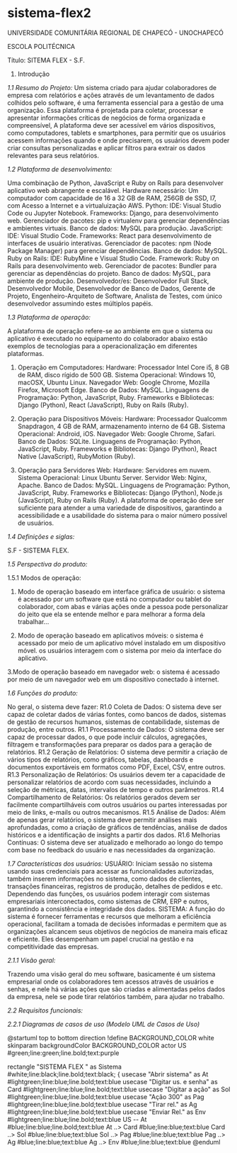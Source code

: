 # sistema-flex2
UNIVERSIDADE COMUNITÁRIA
REGIONAL DE CHAPECÓ - UNOCHAPECÓ

ESCOLA POLITÉCNICA

Título: SITEMA FLEX - S.F.

1. Introdução

*1.1 Resumo do Projeto:*
   Um sistema criado para ajudar colaboradores de empresa com relatórios e ações através de um levantamento de dados colhidos pelo software, é uma ferramenta essencial para a gestão de uma organização. Essa plataforma é projetada para coletar, processar e apresentar informações críticas de negócios de forma organizada e compreensível, A plataforma deve ser acessível em vários dispositivos, como computadores, tablets e smartphones, para permitir que os usuários acessem informações quando e onde precisarem, os usuários devem poder criar consultas personalizadas e aplicar filtros para extrair os dados relevantes para seus relatórios.


*1.2 Plataforma de desenvolvimento:*

Uma combinação de Python, JavaScript e Ruby on Rails para desenvolver aplicativo web
abrangente e escalável.
Hardware necessário: Um computador com capacidade de 16 a 32 GB de RAM, 256GB de SSD, I7,
com Acesso a Internet e a virtualuização AWS.
Python:
IDE: Visual Studio Code ou Jupyter Notebook. Frameworks: Django, para desenvolvimento
web. Gerenciador de pacotes: pip e virtualenv para gerenciar dependências e ambientes
virtuais. Banco de dados: MySQL para produção.
JavaScript:
IDE: Visual Studio Code. Frameworks: React para desenvolvimento de interfaces de usuário
interativas. Gerenciador de pacotes: npm (Node Package Manager) para gerenciar
dependências. Banco de dados: MySQL.
Ruby on Rails:
IDE: RubyMine e Visual Studio Code. Framework: Ruby on Rails para desenvolvimento web.
Gerenciador de pacotes: Bundler para gerenciar as dependências do projeto. Banco de
dados: MySQL, para ambiente de produção.
Desenvolvedor/es: Desenvolvedor Full Stack, Desenvolvedor Mobile, Desenvolvedor de Banco de
Dados, Gerente de Projeto, Engenheiro-Arquiteto de Software, Analista de Testes, com único
desenvolvedor assumindo estes múltiplos papéis.


*1.3 Plataforma de operação:*

A plataforma de operação refere-se ao ambiente em que o sistema ou aplicativo é executado no
equipamento do colaborador abaixo estão exemplos de tecnologias para a operacionalização em diferentes plataformas.

1. Operação em Computadores:
Hardware: Processador Intel Core i5, 8 GB de RAM, disco rígido de 500 GB. Sistema
Operacional: Windows 10, macOSX, Ubuntu Linux. Navegador Web: Google Chrome, Mozilla
Firefox, Microsoft Edge. Banco de Dados: MySQL. Linguagens de Programação: Python,
JavaScript, Ruby. Frameworks e Bibliotecas: Django (Python), React (JavaScript), Ruby on Rails
(Ruby).

2. Operação para Dispositivos Móveis:
Hardware: Processador Qualcomm Snapdragon, 4 GB de RAM, armazenamento interno de 64
GB. Sistema Operacional: Android, iOS. Navegador Web: Google Chrome, Safari. Banco de
Dados: SQLite. Linguagens de Programação: Python, JavaScript, Ruby. Frameworks e
Bibliotecas: Django (Python), React Native (JavaScript), RubyMotion (Ruby).

3. Operação para Servidores Web:
Hardware: Servidores em nuvem. Sistema Operacional: Linux Ubuntu Server. Servidor Web:
Nginx, Apache. Banco de Dados: MySQL. Linguagens de Programação: Python, JavaScript,
Ruby. Frameworks e Bibliotecas: Django (Python), Node.js (JavaScript), Ruby on Rails (Ruby).
A plataforma de operação deve ser suficiente para atender a uma variedade de dispositivos,
garantindo a acessibilidade e a usabilidade do sistema para o maior número possível de
usuários.


*1.4 Definições e siglas:*

S.F - SISTEMA FLEX.


*1.5 Perspectiva do produto:*



1.5.1 Modos de operação:
1. Modo de operação baseado em interface gráfica de usuário: o sistema é acessado por um software que está no computador ou tablet do colaborador, com abas e várias ações onde a pessoa pode personalizar do jeito que ela se entende melhor e para melhorar a forma dela trabalhar...

2. Modo de operação baseado em aplicativos móveis: o sistema é acessado por meio de um
aplicativo móvel instalado em um dispositivo móvel. os usuários interagem com o sistema por
meio da interface do aplicativo.

3.Modo de operação baseado em navegador web: o sistema é acessado por meio de um
navegador web em um dispositivo conectado à internet.

*1.6 Funções do produto:*

   No geral, o sistema deve fazer:
R1.0 Coleta de Dados: O sistema deve ser capaz de coletar dados de várias fontes, como bancos de dados, sistemas de gestão de recursos humanos, sistemas de contabilidade, sistemas de produção, entre outros.
R1.1 Processamento de Dados: O sistema deve ser capaz de processar dados, o que pode incluir cálculos, agregações, filtragem e transformações para preparar os dados para a geração de relatórios.
R1.2 Geração de Relatórios: O sistema deve permitir a criação de vários tipos de relatórios, como gráficos, tabelas, dashboards e documentos exportáveis em formatos como PDF, Excel, CSV, entre outros.
R1.3 Personalização de Relatórios: Os usuários devem ter a capacidade de personalizar relatórios de acordo com suas necessidades, incluindo a seleção de métricas, datas, intervalos de tempo e outros parâmetros.
R1.4 Compartilhamento de Relatórios: Os relatórios gerados devem ser facilmente compartilháveis com outros usuários ou partes interessadas por meio de links, e-mails ou outros mecanismos.
R1.5 Análise de Dados: Além de apenas gerar relatórios, o sistema deve permitir análises mais aprofundadas, como a criação de gráficos de tendências, análise de dados históricos e a identificação de insights a partir dos dados.
R1.6 Melhorias Contínuas: O sistema deve ser atualizado e melhorado ao longo do tempo com base no feedback do usuário e nas necessidades da organização.


*1.7 Características dos usuários:*
USUÁRIO: Iniciam sessão no sistema usando suas credenciais para acessar as funcionalidades autorizadas, também inserem informações no sistema, como dados de clientes, transações financeiras, registros de produção, detalhes de pedidos e etc. Dependendo das funções, os usuários podem interagir com sistemas empresariais interconectados, como sistemas de CRM, ERP e outros, garantindo a consistência e integridade dos dados.
SISTEMA: A função do sistema é fornecer ferramentas e recursos que melhoram a eficiência operacional, facilitam a tomada de decisões informadas e permitem que as organizações alcancem seus objetivos de negócios de maneira mais eficaz e eficiente. Eles desempenham um papel crucial na gestão e na competitividade das empresas.


*2.1.1 Visão geral:*

Trazendo uma visão geral do meu software, basicamente é um sistema empresarial onde os colaboradores tem acessos através de usuários e senhas, e nele há várias ações que são criadas e alimentadas pelos dados da empresa, nele se pode tirar relatórios também, para ajudar no trabalho.


*2.2 Requisitos funcionais:*

*2.2.1 Diagramas de casos de uso (Modelo UML de Casos de Uso)*

@startuml
top to bottom direction
!define BACKGROUND_COLOR white
skinparam backgroundColor BACKGROUND_COLOR
actor US #green;line:green;line.bold;text:purple

rectangle "SISTEMA FLEX " as Sistema #white;line:black;line.bold;text:black; {
usecase "Abrir sistema" as At #lightgreen;line:blue;line.bold;text:blue
usecase "Digitar us. e senha" as Card #lightgreen;line:blue;line.bold;text:blue
usecase "Digitar a ação" as Sol #lightgreen;line:blue;line.bold;text:blue
usecase "Ação 300" as Pag #lightgreen;line:blue;line.bold;text:blue
usecase "Tirar rel." as Ag #lightgreen;line:blue;line.bold;text:blue
usecase "Enviar Rel." as Env #lightgreen;line:blue;line.bold;text:blue
US -- At #blue;line:blue;line.bold;text:blue
At ..> Card #blue;line:blue;text:blue
Card ..> Sol #blue;line:blue;text:blue
Sol ..> Pag #blue;line:blue;text:blue
Pag ..> Ag #blue;line:blue;text:blue
Ag ..> Env #blue;line:blue;text:blue
@enduml
